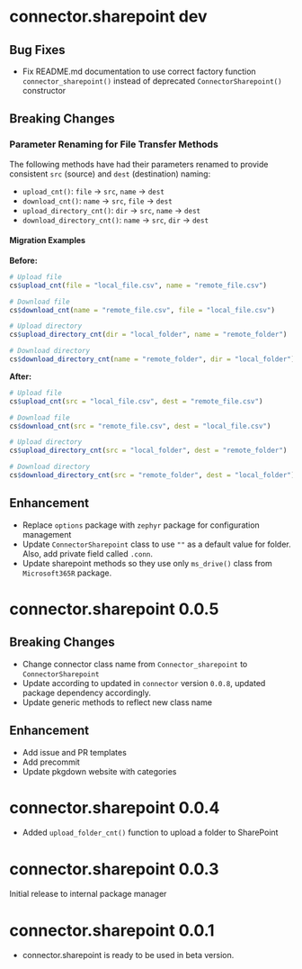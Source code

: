 # connector.sharepoint dev

## Bug Fixes
* Fix README.md documentation to use correct factory function `connector_sharepoint()` instead of deprecated `ConnectorSharepoint()` constructor

## Breaking Changes

### Parameter Renaming for File Transfer Methods

The following methods have had their parameters renamed to provide consistent `src` (source) and `dest` (destination) naming:

* `upload_cnt()`: `file` → `src`, `name` → `dest`
* `download_cnt()`: `name` → `src`, `file` → `dest`
* `upload_directory_cnt()`: `dir` → `src`, `name` → `dest`
* `download_directory_cnt()`: `name` → `src`, `dir` → `dest`

#### Migration Examples

**Before:**
```r
# Upload file
cs$upload_cnt(file = "local_file.csv", name = "remote_file.csv")

# Download file
cs$download_cnt(name = "remote_file.csv", file = "local_file.csv")

# Upload directory
cs$upload_directory_cnt(dir = "local_folder", name = "remote_folder")

# Download directory
cs$download_directory_cnt(name = "remote_folder", dir = "local_folder")
```

**After:**
```r
# Upload file
cs$upload_cnt(src = "local_file.csv", dest = "remote_file.csv")

# Download file
cs$download_cnt(src = "remote_file.csv", dest = "local_file.csv")

# Upload directory
cs$upload_directory_cnt(src = "local_folder", dest = "remote_folder")

# Download directory
cs$download_directory_cnt(src = "remote_folder", dest = "local_folder")
```

## Enhancement
* Replace `options` package with `zephyr` package for configuration management
* Update `ConnectorSharepoint` class to use `""` as a default value for folder.
Also, add private field called `.conn`.
* Update sharepoint methods so they use only `ms_drive()` class from `Microsoft365R` package.

# connector.sharepoint 0.0.5

## Breaking Changes
* Change connector class name from `Connector_sharepoint` to `ConnectorSharepoint`
* Update according to updated in `connector` version `0.0.8`, updated package dependency accordingly.
* Update generic methods to reflect new class name

## Enhancement
* Add issue and PR templates
* Add precommit
* Update pkgdown website with categories

# connector.sharepoint 0.0.4

* Added `upload_folder_cnt()` function to upload a folder to SharePoint

# connector.sharepoint 0.0.3

Initial release to internal package manager

# connector.sharepoint 0.0.1

* connector.sharepoint is ready to be used in beta version.

